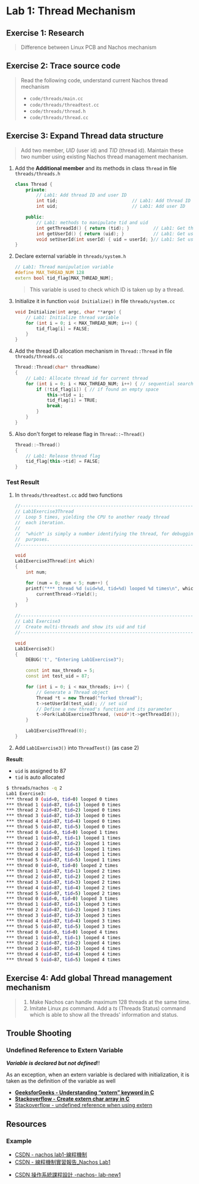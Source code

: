# Lab 1: Thread Mechanism

## Exercise 1: Research

> Difference between Linux PCB and Nachos mechanism

## Exercise 2: Trace source code

> Read the following code, understand current Nachos thread mechanism
>
> * `code/threads/main.cc`
> * `code/threads/threadtest.cc`
> * `code/threads/thread.h`
> * `code/threads/thread.cc`

## Exercise 3: Expand Thread data structure

> Add two member, *UID* (user id) and *TID* (thread id).
> Maintain these two number using existing Nachos thread management mechanism.

1. Add the **Additional member** and its methods in class `Thread` in file `threads/threads.h`

    ```cpp
    class Thread {
        private:
            // Lab1: Add thread ID and user ID
            int tid;                            // Lab1: Add thread ID
            int uid;                            // Lab1: Add user ID

        public:
            // Lab1: methods to manipulate tid and uid
            int getThreadId() { return (tid); }         // Lab1: Get thread ID
            int getUserId() { return (uid); }           // Lab1: Get user ID
            void setUserId(int userId) { uid = userId; }// Lab1: Set user ID
    }
    ```

2. Declare external variable in `threads/system.h`

    ```cpp
    // Lab1: Thread manipulation variable
    #define MAX_THREAD_NUM 128
    extern bool tid_flag[MAX_THREAD_NUM];
    ```

    > This variable is used to check which ID is taken up by a thread.

3. Initialize it in function `void Initialize()` in file `threads/system.cc`

    ```cpp
    void Initialize(int argc, char **argv) {
        // Lab1: Initialize thread variable
        for (int i = 0; i < MAX_THREAD_NUM; i++) {
            tid_flag[i] = FALSE;
        }
    }
    ```

4. Add the thread ID allocation mechanism in `Thread::Thread` in file `threads/threads.cc`

    ```cpp
    Thread::Thread(char* threadName)
    {
        // Lab1: Allocate thread id for current thread
        for (int i = 0; i < MAX_THREAD_NUM; i++) { // sequential search
            if (!tid_flag[i]) { // if found an empty space
                this->tid = i;
                tid_flag[i] = TRUE;
                break;
            }
        }
    }
    ```

5. Also don't forget to release flag in `Thread::~Thread()`

    ```cpp
    Thread::~Thread()
    {
        // Lab1: Release thread flag
        tid_flag[this->tid] = FALSE;
    }
    ```

### Test Result

1. In `threads/threadtest.cc` add two functions

    ```cpp
    //----------------------------------------------------------------------
    // Lab1Exercise3Thread
    // 	Loop 5 times, yielding the CPU to another ready thread 
    //	each iteration.
    //
    //	"which" is simply a number identifying the thread, for debugging
    //	purposes.
    //---------------------------------------------------------------------

    void
    Lab1Exercise3Thread(int which)
    {
        int num;

        for (num = 0; num < 5; num++) {
        printf("*** thread %d (uid=%d, tid=%d) looped %d times\n", which, currentThread->getUserId(), currentThread->getThreadId(), num);
            currentThread->Yield();
        }
    }
    ```

    ```cpp
    //----------------------------------------------------------------------
    // Lab1 Exercise3
    // 	Create multi-threads and show its uid and tid
    //----------------------------------------------------------------------

    void
    Lab1Exercise3()
    {
        DEBUG('t', "Entering Lab1Exercise3");

        const int max_threads = 5;
        const int test_uid = 87;

        for (int i = 0; i < max_threads; i++) {
            // Generate a Thread object
            Thread *t = new Thread("forked thread");
            t->setUserId(test_uid); // set uid
            // Define a new thread's function and its parameter
            t->Fork(Lab1Exercise3Thread, (void*)t->getThreadId());
        }

        Lab1Exercise3Thread(0);
    }
    ```

2. Add `Lab1Exercise3()` into `ThreadTest()` (as case 2)

**Result**:

* `uid` is assigned to 87
* `tid` is auto allocated

```sh
$ threads/nachos -q 2
Lab1 Exercise3:
*** thread 0 (uid=0, tid=0) looped 0 times
*** thread 1 (uid=87, tid=1) looped 0 times
*** thread 2 (uid=87, tid=2) looped 0 times
*** thread 3 (uid=87, tid=3) looped 0 times
*** thread 4 (uid=87, tid=4) looped 0 times
*** thread 5 (uid=87, tid=5) looped 0 times
*** thread 0 (uid=0, tid=0) looped 1 times
*** thread 1 (uid=87, tid=1) looped 1 times
*** thread 2 (uid=87, tid=2) looped 1 times
*** thread 3 (uid=87, tid=3) looped 1 times
*** thread 4 (uid=87, tid=4) looped 1 times
*** thread 5 (uid=87, tid=5) looped 1 times
*** thread 0 (uid=0, tid=0) looped 2 times
*** thread 1 (uid=87, tid=1) looped 2 times
*** thread 2 (uid=87, tid=2) looped 2 times
*** thread 3 (uid=87, tid=3) looped 2 times
*** thread 4 (uid=87, tid=4) looped 2 times
*** thread 5 (uid=87, tid=5) looped 2 times
*** thread 0 (uid=0, tid=0) looped 3 times
*** thread 1 (uid=87, tid=1) looped 3 times
*** thread 2 (uid=87, tid=2) looped 3 times
*** thread 3 (uid=87, tid=3) looped 3 times
*** thread 4 (uid=87, tid=4) looped 3 times
*** thread 5 (uid=87, tid=5) looped 3 times
*** thread 0 (uid=0, tid=0) looped 4 times
*** thread 1 (uid=87, tid=1) looped 4 times
*** thread 2 (uid=87, tid=2) looped 4 times
*** thread 3 (uid=87, tid=3) looped 4 times
*** thread 4 (uid=87, tid=4) looped 4 times
*** thread 5 (uid=87, tid=5) looped 4 times
```

## Exercise 4: Add global Thread management mechanism

> 1. Make Nachos can handle maximum 128 threads at the same time.
> 2. Imitate Linux *ps* command. Add a *ts* (Threads Status) command which is able to show all the threads' information and status.

## Trouble Shooting

### Undefined Reference to Extern Variable

***Variable is declared but not defined***!!

As an exception, when an extern variable is declared with initialization, it is taken as the definition of the variable as well

* [**GeeksforGeeks - Understanding “extern” keyword in C**](https://www.geeksforgeeks.org/understanding-extern-keyword-in-c/)
* [**Stackoverflow - Create extern char array in C**](https://stackoverflow.com/questions/7670816/create-extern-char-array-in-c)
* [Stackoverflow - undefined reference when using extern](https://stackoverflow.com/questions/3658490/undefined-reference-when-using-extern/17694703)

## Resources

### Example

* [CSDN - nachos lab1-線程機制](https://blog.csdn.net/wyxpku/article/details/52076236)
* [CSDN - 線程機制實習報告_Nachos Lab1](https://blog.csdn.net/superli90/article/details/29369909)

- [CSDN 操作系統課程設計 -nachos- lab-new1](https://blog.csdn.net/wangshang4133/article/details/78627714)

